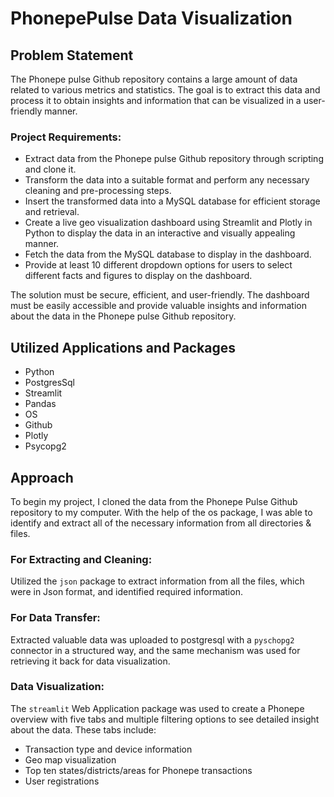 # PhonepePulse Data Visualization

## Problem Statement
The Phonepe pulse Github repository contains a large amount of data related to various metrics and statistics. The goal is to extract this data and process it to obtain insights and information that can be visualized in a user-friendly manner. 

### Project Requirements:
- Extract data from the Phonepe pulse Github repository through scripting and clone it.
- Transform the data into a suitable format and perform any necessary cleaning and pre-processing steps.
- Insert the transformed data into a MySQL database for efficient storage and retrieval.
- Create a live geo visualization dashboard using Streamlit and Plotly in Python to display the data in an interactive and visually appealing manner.
- Fetch the data from the MySQL database to display in the dashboard.
- Provide at least 10 different dropdown options for users to select different facts and figures to display on the dashboard.

The solution must be secure, efficient, and user-friendly. The dashboard must be easily accessible and provide valuable insights and information about the data in the Phonepe pulse Github repository.

## Utilized Applications and Packages
- Python
- PostgresSql
- Streamlit
- Pandas
- OS
- Github
- Plotly
- Psycopg2

## Approach
To begin my project, I cloned the data from the Phonepe Pulse Github repository to my computer. With the help of the os package, I was able to identify and extract all of the necessary information from all directories & files.

### For Extracting and Cleaning:
Utilized the `json` package to extract information from all the files, which were in Json format, and identified required information.

### For Data Transfer:
Extracted valuable data was uploaded to postgresql with a `pyschopg2` connector in a structured way, and the same mechanism was used for retrieving it back for data visualization.

### Data Visualization:
The `streamlit` Web Application package was used to create a Phonepe overview with five tabs and multiple filtering options to see detailed insight about the data. These tabs include:
- Transaction type and device information
- Geo map visualization
- Top ten states/districts/areas for Phonepe transactions
- User registrations

